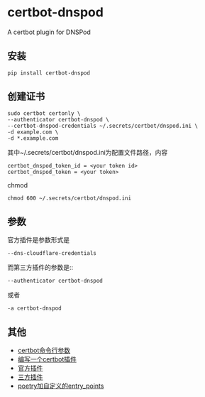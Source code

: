 # certbot-dnspod

A certbot plugin for DNSPod

## 安装

```
pip install certbot-dnspod
```

## 创建证书

```
sudo certbot certonly \
--authenticator certbot-dnspod \
--certbot-dnspod-credentials ~/.secrets/certbot/dnspod.ini \
-d example.com \
-d *.example.com
```

其中~/.secrets/certbot/dnspod.ini为配置文件路径，内容

```
certbot_dnspod_token_id = <your token id>
certbot_dnspod_token = <your token>
```

chmod

```
chmod 600 ~/.secrets/certbot/dnspod.ini
```

## 参数

官方插件是参数形式是
```
--dns-cloudflare-credentials
```

而第三方插件的参数是::

```
--authenticator certbot-dnspod
```

或者

```
-a certbot-dnspod
```

## 其他

- [certbot命令行参数](https://eff-certbot.readthedocs.io/en/stable/using.html#certbot-command-line-options)
- [编写一个certbot插件](https://certbot.eff.org/docs/contributing.html#writing-your-own-plugin)
- [官方插件](https://certbot.eff.org/docs/using.html#dns-plugins)
- [三方插件](https://certbot.eff.org/docs/using.html#third-party-plugins)
- [poetry加自定义的entry_points](https://python-poetry.org/docs/pyproject/#plugins)

